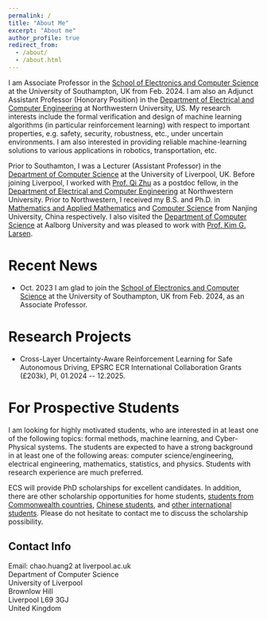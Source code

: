 ```yaml
---
permalink: /
title: "About Me"
excerpt: "About me"
author_profile: true
redirect_from: 
  - /about/
  - /about.html
---
```


I am Associate Professor in the [School of Electronics and Computer Science](https://www.southampton.ac.uk/about/faculties-schools-departments/school-of-electronics-and-computer-science) at the University of Southampton, UK from Feb. 2024.
I am also an Adjunct Assistant Professor (Honorary Position) in the [Department of Electrical and Computer Engineering](https://www.mccormick.northwestern.edu/electrical-computer/) at Northwestern University, US. My research interests include the formal verification and design of machine learning algorithms (in particular reinforcement learning) with respect to important properties, e.g. safety, security, robustness, etc., under uncertain environments. I am also interested in providing reliable machine-learning solutions to various applications in robotics, transportation, etc. 

Prior to Southamton, I was a Lecturer (Assistant Professor) in the [Department of Computer Science](https://www.liverpool.ac.uk/computer-science/) at the University of Liverpool, UK. Before joining Liverpool, I worked with [Prof. Qi Zhu](http://zhulab.ece.northwestern.edu/) as a postdoc fellow, in the [Department of Electrical and Computer Engineering](https://www.mccormick.northwestern.edu/electrical-computer/) at Northwestern University. Prior to Northwestern, I received my B.S. and Ph.D. in [Mathematics and Applied Mathematics](https://math.nju.edu.cn/en/index.html) and [Computer Science](https://cs.nju.edu.cn/main.htm) from Nanjing University, China respectively. I also visited the [Department of Computer Science](https://www.cs.aau.dk/) at Aalborg University and was pleased to work with [Prof. Kim G. Larsen](https://kgl.cs.aau.dk/).


Recent News
======
- Oct. 2023 I am glad to join the [School of Electronics and Computer Science](https://www.southampton.ac.uk/about/faculties-schools-departments/school-of-electronics-and-computer-science) at the University of Southampton, UK from Feb. 2024, as an Associate Professor.


Research Projects
======
- Cross-Layer Uncertainty-Aware Reinforcement Learning for Safe Autonomous Driving, EPSRC ECR International Collaboration Grants (£203k), PI, 01.2024 -- 12.2025.

For Prospective Students
======
I am looking for highly motivated students, who are interested in at least one of the following topics: formal methods, machine learning, and Cyber-Physical systems. The students are expected to have a strong background in at least one of the following areas: computer science/engineering, electrical engineering, mathematics, statistics, and physics. Students with research experience are much preferred.

ECS will provide PhD scholarships for excellent candidates. In addition, there are other scholarship opportunities for home students, [students from Commonwealth countries](https://www.southampton.ac.uk/study/fees-funding/scholarships/electronics-computer-science-commonwealth), [Chinese students](https://www.southampton.ac.uk/study/fees-funding/scholarships/partnerships-china-scholarship-council), and [other international students](https://www.southampton.ac.uk/study/fees-funding/scholarships/partnerships). Please do not hesitate to contact me to discuss the scholarship possibility.

Contact Info
------
Email: chao.huang2 at liverpool.ac.uk <br/>
Department of Computer Science <br/>
University of Liverpool <br/>
Brownlow Hill <br/>
Liverpool L69 3GJ <br/>
United Kingdom <br/>
